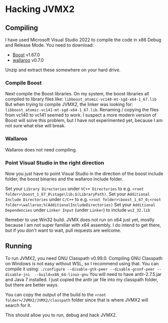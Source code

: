 # Hacking JVMX2

## Compiling

I have used Microsoft Visual Studio 2022 to compile the code in x86 Debug and Release Mode.
You need to download:

* [Boost](https://www.boost.org/) v1.67.0
* [wallaroo](https://wallaroolib.sourceforge.net/index.html) v0.7.0

Unzip and extract these somewhere on your hard drive. 

### Compile Boost

Next compile the Boost libraries. On my system, the boost libraries all compiled to library files like: `libboost_atomic-vc140-mt-sgd-x64-1_67.lib`
But when trying to compile JVMX2, the linker was looking for: `libboost_atomic-vc141-mt-sgd-x64-1_67.lib`. Renaming / copying the files from vc140 to vc141 seemed to work. I suspect a more modern version of Boost will solve this problem, but I have not experimented yet, because I am not sure what else will break.

### Wallaroo

Wallaroo does not need compiling.

### Point Visual Studio in the right direction

Now you just have to point Visual Studio in the direction of the boost include folder, the boost binaries and the wallaroo include folder.

Set your `Library Directories` under `VC++ Directories` to e.g. `<root folder>\boost_1_67_0\stage\lib;$(LibraryPath)`. 
Set your `Additional Include Directories` under `C/C++` to e.g. `<root folder>\boost_1_67_0;<root folder>\wallaroo;%(AdditionalIncludeDirectories)` 
Set your `Additional Dependencies` under `Linker Input` (under `Linker`) to include `ws2_32.lib`

Remeber to use Win32 build. JVMX does not run on x64 just yet, mostly because I am not super familiar with x64 assembly. I do intend to get there, but if you don't want to wait, pull requests are welcome.

## Running

To run JVMX2, you need GNU Classpath v0.99.0. Compiling GNU Classpath on Windows is not easy without WSL, so I recommend using that.
You can compile it using:
`./configure --disable-gtk-peer --disable-gconf-peer --disable-jni  --build=x86_64-linux-gnu`
You will need to have antlr-2.7.5.jar and Java 7 installed. I just copied the antlr jar file into my classpath folder, but there are better ways.

You can copy the output of the build to the `<root folder>/JVMX2/JVMX2/classpath` folder since that is where JVMX2 will search for it.

This should allow you to run, debug and hack JVMX2.
